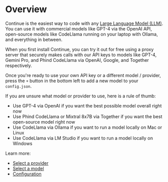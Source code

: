 # Overview

Continue is the easiest way to code with any [Large Language Model (LLM)](https://www.youtube.com/watch?v=zjkBMFhNj_g). You can use it with commercial models like GPT-4 via the OpenAI API, open-source models like CodeLlama running on your laptop with Ollama, and everything in between.

When you first install Continue, you can try it out for free using a proxy server that securely makes calls with our API keys to models like GPT-4, Gemini Pro, and Phind CodeLlama via OpenAI, Google, and Together respectively.

Once you're ready to use your own API key or a different model / provider, press the `+` button in the bottom left to add a new model to your `config.json`.

If you are unsure what model or provider to use, here is a rule of thumb:

- Use GPT-4 via OpenAI if you want the best possible model overall right now
- Use Phind CodeLlama or Mixtral 8x7B via Together if you want the best open-source model right now
- Use CodeLlama via Ollama if you want to run a model locally on Mac or Linux
- Use CodeLlama via LM Studio if you want to run a model locally on Windows

Learn more:

- [Select a provider](select-provider.md)
- [Select a model](select-model.md)
- [Configuration](configuration.md)